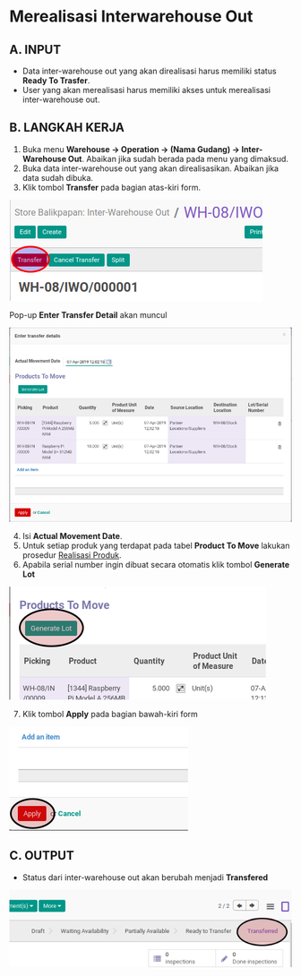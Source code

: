 # Merealisasi Interwarehouse Out

## A. INPUT

* Data inter-warehouse out yang akan direalisasi harus memiliki status **Ready To Trasfer**.
* User yang akan merealisasi harus memiliki akses untuk merealisasi inter-warehouse out.

## B. LANGKAH KERJA

1. Buka menu **Warehouse -> Operation -> (Nama Gudang) -> Inter-Warehouse Out**. Abaikan jika sudah berada
pada menu yang dimaksud.
2. Buka data inter-warehouse out yang akan direalisasikan. Abaikan jika data sudah dibuka.
3. Klik tombol **Transfer** pada bagian atas-kiri form.


![](../../img/interwarehouse-out/tombol-transfer.png)

Pop-up **Enter Transfer Detail** akan muncul

![](../../img/interwarehouse-out/pop-up-enter-transfer-detail.png)

4. Isi **Actual Movement Date**.
5. Untuk setiap produk yang terdapat pada tabel **Product To Move** lakukan prosedur [Realisasi Produk](./transfer-product.md).
6. Apabila serial number ingin dibuat secara otomatis klik tombol **Generate Lot**

![](../../img/interwarehouse-out/tombol-generate-lot.png)

7. Klik tombol **Apply** pada bagian bawah-kiri form

![](../../img/interwarehouse-out/tombol-apply-transfer-detail.png)

## C. OUTPUT

* Status dari inter-warehouse out akan berubah menjadi **Transfered**

![](../../img/interwarehouse-out/status-transfered.png)
